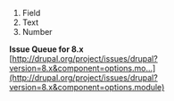1. Field
2. Text
3. Number

**Issue Queue for 8.x**  
[http://drupal.org/project/issues/drupal?version=8.x&component=options.mo...](http://drupal.org/project/issues/drupal?version=8.x&component=options.module)